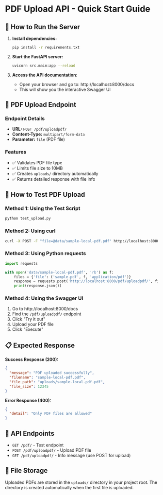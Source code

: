 # PDF Upload API - Quick Start Guide

## 🚀 How to Run the Server

1. **Install dependencies:**
   ```bash
   pip install -r requirements.txt
   ```

2. **Start the FastAPI server:**
   ```bash
   uvicorn src.main:app --reload
   ```

3. **Access the API documentation:**
   - Open your browser and go to: http://localhost:8000/docs
   - This will show you the interactive Swagger UI

## 📁 PDF Upload Endpoint

### Endpoint Details
- **URL:** `POST /pdf/uploadpdf/`
- **Content-Type:** `multipart/form-data`
- **Parameter:** `file` (PDF file)

### Features
- ✅ Validates PDF file type
- ✅ Limits file size to 10MB
- ✅ Creates `uploads/` directory automatically
- ✅ Returns detailed response with file info

## 🧪 How to Test PDF Upload

### Method 1: Using the Test Script
```bash
python test_upload.py
```

### Method 2: Using curl
```bash
curl -X POST -F "file=@data/sample-local-pdf.pdf" http://localhost:8000/pdf/uploadpdf/
```

### Method 3: Using Python requests
```python
import requests

with open('data/sample-local-pdf.pdf', 'rb') as f:
    files = {'file': ('sample.pdf', f, 'application/pdf')}
    response = requests.post('http://localhost:8000/pdf/uploadpdf/', files=files)
    print(response.json())
```

### Method 4: Using the Swagger UI
1. Go to http://localhost:8000/docs
2. Find the `/pdf/uploadpdf/` endpoint
3. Click "Try it out"
4. Upload your PDF file
5. Click "Execute"

## 📋 Expected Response

**Success Response (200):**
```json
{
  "message": "PDF uploaded successfully",
  "filename": "sample-local-pdf.pdf",
  "file_path": "uploads/sample-local-pdf.pdf",
  "file_size": 12345
}
```

**Error Response (400):**
```json
{
  "detail": "Only PDF files are allowed"
}
```

## 🔧 API Endpoints

- `GET /pdf/` - Test endpoint
- `POST /pdf/uploadpdf/` - Upload PDF file
- `GET /pdf/uploadpdf/` - Info message (use POST for upload)

## 📂 File Storage

Uploaded PDFs are stored in the `uploads/` directory in your project root. The directory is created automatically when the first file is uploaded.


